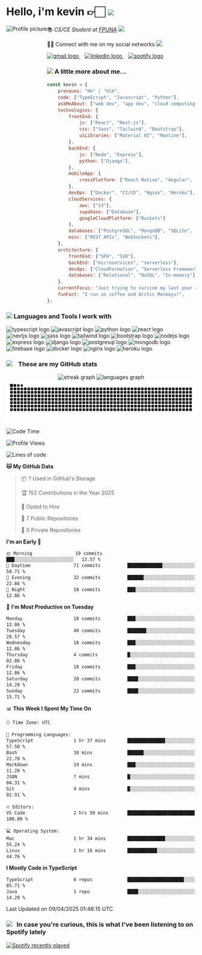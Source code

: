 <h1>Hello, i'm kevin 👉🏻 <img src="https://i.imgur.com/8FPFLWB.gif" height="100"></h1>
<div>
    <img height="150" src="https://i.imgur.com/vIHPlnH.jpeg" alt="Profile picture" align="left" />
    <div>
        <p>📚 <em>CS/CE Student at <a href="https://www.pol.una.py/">FPUNA</a> <img src="https://i.imgur.com/Q6VLyDp.gif" width="65"></em></p>
            <p>👋🏻 Connect with me on my social networks <img src="https://i.imgur.com/CkTxoTX.gif" width="65"></p>
            <p>
                <a href="mailto:gsmkev@gmail.com">
                <img src="https://img.shields.io/static/v1?message=Gmail&logo=gmail&label=&color=D14836&logoColor=white&labelColor=&style=for-the-badge" height="35" alt="gmail logo" />
                </a>
                &nbsp;&nbsp;
                <a href="https://www.linkedin.com/in/gsmkev">
                <img src="https://img.shields.io/static/v1?message=LinkedIn&logo=linkedin&label=&color=0077B5&logoColor=white&labelColor=&style=for-the-badge" height="35" alt="linkedin logo" />
                </a>
                &nbsp;&nbsp;
                <a href="https://open.spotify.com/user/rlostnjw38yzkrvwq8t3qchym?si=d1673a41fe454606">
                <img src="https://img.shields.io/static/v1?message=Spotify&logo=spotify&label=&color=1DB954&logoColor=white&labelColor=&style=for-the-badge" height="35" alt="spotify logo" />
                </a>
            </p>
    </div>
</div>


### <img src="https://media.giphy.com/media/VgCDAzcKvsR6OM0uWg/giphy.gif" width="50"> A little more about me...  



```javascript
const kevin = {
    pronouns: "He" | "Him",
    code: ["TypeScript", "Javascript", "Python"],
    askMeAbout: ["web dev", "app dev", "cloud computing", "UI/UX", "tech trends"],
    technologies: {
        frontEnd: {
            js: ["React", "Next.js"],
            css: ["Sass", "Tailwind", "Bootstrap"],
            uiLibraries: ["Material UI", "Mantine"],
        },
        backEnd: {
            js: ["Node", "Express"],
            python: ["Django"],
        },
        mobileApp: {
            crossPlatform: ["React Native", "Angular", "Ionic"],
        },
        devOps: ["Docker", "CI/CD", "Nginx", "Heroku"],
        cloudServices: {
            aws: ["S3"],
            supabase: ["Database"],
            googleCloudPlatform: ["Buckets"]
        },
        databases: ["PostgreSQL", "MongoDB", "SQLite", "Firebase Realtime DB"],
        misc: ["REST APIs", "WebSockets"],
    },
    architecture: {
        frontEnd: ["SPA", "SSR"],
        backEnd: ["microservices", "serverless"],
        devOps: ["CloudFormation", "Serverless Framework"],
        databases: ["Relational", "NoSQL", "In-memory"],
    },
    currentFocus: "Just trying to survive my last year of college",
    funFact: "I run on coffee and Arctic Monkeys!",
};
```

### <img src="https://i.imgur.com/BX84e1Z.gif" width="40">  Languages and Tools I work with 

<div>
    <!-- Programming Languages -->
    <img src="https://cdn.jsdelivr.net/gh/devicons/devicon/icons/typescript/typescript-original.svg" height="30" alt="typescript logo"  />
    <img src="https://cdn.jsdelivr.net/gh/devicons/devicon/icons/javascript/javascript-original.svg" height="30" alt="javascript logo"  />
    <img src="https://cdn.jsdelivr.net/gh/devicons/devicon/icons/python/python-original.svg" height="30" alt="python logo"  />
    <!-- Frontend -->
    <img src="https://cdn.jsdelivr.net/gh/devicons/devicon/icons/react/react-original.svg" height="30" alt="react logo"  />
    <img src="https://cdn.jsdelivr.net/gh/devicons/devicon/icons/nextjs/nextjs-original.svg" height="30" alt="nextjs logo"  />
    <img src="https://cdn.jsdelivr.net/gh/devicons/devicon/icons/sass/sass-original.svg" height="30" alt="sass logo"  />
    <img src="https://cdn.jsdelivr.net/gh/devicons/devicon/icons/tailwindcss/tailwindcss-original.svg" height="30" alt="tailwind logo"  />
    <img src="https://cdn.jsdelivr.net/gh/devicons/devicon/icons/bootstrap/bootstrap-original.svg" height="30" alt="bootstrap logo"  />
    <!-- Backend -->
    <img src="https://cdn.jsdelivr.net/gh/devicons/devicon/icons/nodejs/nodejs-original.svg" height="30" alt="nodejs logo"  />
    <img src="https://cdn.jsdelivr.net/gh/devicons/devicon/icons/express/express-original.svg" height="30" alt="express logo"  />
    <img src="https://cdn.jsdelivr.net/gh/devicons/devicon/icons/django/django-plain.svg" height="30" alt="django logo"  />
    <!-- Databases -->
    <img src="https://cdn.jsdelivr.net/gh/devicons/devicon/icons/postgresql/postgresql-original.svg" height="30" alt="postgresql logo"  />
    <img src="https://cdn.jsdelivr.net/gh/devicons/devicon/icons/mongodb/mongodb-original.svg" height="30" alt="mongodb logo"  />
    <img src="https://cdn.jsdelivr.net/gh/devicons/devicon/icons/firebase/firebase-plain.svg" height="30" alt="firebase logo"  />
    <!-- DevOps -->
    <img src="https://cdn.jsdelivr.net/gh/devicons/devicon/icons/docker/docker-original.svg" height="30" alt="docker logo"  />
    <img src="https://cdn.jsdelivr.net/gh/devicons/devicon/icons/nginx/nginx-original.svg" height="30" alt="nginx logo"  />
    <img src="https://cdn.jsdelivr.net/gh/devicons/devicon/icons/heroku/heroku-original.svg" height="30" alt="heroku logo"  />
</div>


### <img src="https://i.imgur.com/0VNhedE.gif" width="50"> &nbsp;&nbsp; These are my GitHub stats 

<p align="center">
    <img src="https://streak-stats.demolab.com?user=gsmkev&locale=en&mode=daily&theme=rose_pine&hide_border=true&border_radius=5" height="150" alt="streak graph" />
    <img src="https://github-readme-stats.vercel.app/api/top-langs?username=gsmkev&locale=en&hide_title=false&layout=compact&card_width=320&langs_count=5&theme=rose_pine&hide_border=true" height="150" alt="languages graph" />
    <img src="https://raw.githubusercontent.com/gsmkev/gsmkev/output/snake.svg" alt="Snake animation" />
</p>

<!--START_SECTION:waka-->
![Code Time](http://img.shields.io/badge/Code%20Time-90%20hrs%2011%20mins-blue)

![Profile Views](http://img.shields.io/badge/Profile%20Views-0-blue)

![Lines of code](https://img.shields.io/badge/From%20Hello%20World%20I%27ve%20Written-117.4%20thousand%20lines%20of%20code-blue)

**🐱 My GitHub Data** 

> 📦 ? Used in GitHub's Storage 
 > 
> 🏆 152 Contributions in the Year 2025
 > 
> 💼 Opted to Hire
 > 
> 📜 7 Public Repositories 
 > 
> 🔑 0 Private Repositories 
 > 
**I'm an Early 🐤** 

```text
🌞 Morning                19 commits          ███░░░░░░░░░░░░░░░░░░░░░░   13.57 % 
🌆 Daytime                71 commits          █████████████░░░░░░░░░░░░   50.71 % 
🌃 Evening                32 commits          ██████░░░░░░░░░░░░░░░░░░░   22.86 % 
🌙 Night                  18 commits          ███░░░░░░░░░░░░░░░░░░░░░░   12.86 % 
```
📅 **I'm Most Productive on Tuesday** 

```text
Monday                   18 commits          ███░░░░░░░░░░░░░░░░░░░░░░   12.86 % 
Tuesday                  40 commits          ███████░░░░░░░░░░░░░░░░░░   28.57 % 
Wednesday                18 commits          ███░░░░░░░░░░░░░░░░░░░░░░   12.86 % 
Thursday                 4 commits           █░░░░░░░░░░░░░░░░░░░░░░░░   02.86 % 
Friday                   18 commits          ███░░░░░░░░░░░░░░░░░░░░░░   12.86 % 
Saturday                 20 commits          ████░░░░░░░░░░░░░░░░░░░░░   14.29 % 
Sunday                   22 commits          ████░░░░░░░░░░░░░░░░░░░░░   15.71 % 
```


📊 **This Week I Spent My Time On** 

```text
🕑︎ Time Zone: UTC

💬 Programming Languages: 
TypeScript               1 hr 37 mins        ██████████████░░░░░░░░░░░   57.50 % 
Bash                     38 mins             ██████░░░░░░░░░░░░░░░░░░░   22.70 % 
Markdown                 19 mins             ███░░░░░░░░░░░░░░░░░░░░░░   11.20 % 
JSON                     7 mins              █░░░░░░░░░░░░░░░░░░░░░░░░   04.31 % 
Git                      4 mins              █░░░░░░░░░░░░░░░░░░░░░░░░   02.91 % 

🔥 Editors: 
VS Code                  2 hrs 50 mins       █████████████████████████   100.00 % 

💻 Operating System: 
Mac                      1 hr 34 mins        ██████████████░░░░░░░░░░░   55.24 % 
Linux                    1 hr 16 mins        ███████████░░░░░░░░░░░░░░   44.76 % 
```

**I Mostly Code in TypeScript** 

```text
TypeScript               6 repos             █████████████████████░░░░   85.71 % 
Java                     1 repo              ████░░░░░░░░░░░░░░░░░░░░░   14.29 % 
```




 Last Updated on 09/04/2025 01:46:15 UTC
<!--END_SECTION:waka-->

### <img src="https://i.imgur.com/VthIaPB.gif" width="50"> &nbsp;&nbsp;In case you're curious, this is what I've been listening to on Spotify lately 

<a href="https://open.spotify.com/user/rlostnjw38yzkrvwq8t3qchym">
    <img src="https://spotify-recently-played-readme.vercel.app/api?user=rlostnjw38yzkrvwq8t3qchym&count=5&unique=true" alt="Spotify recently played"  />
</a>
